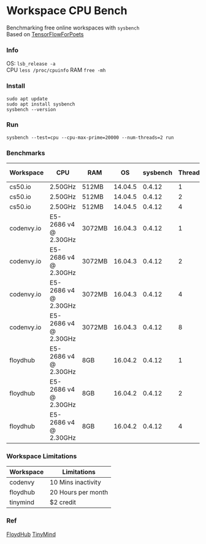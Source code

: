 # Workspace CPU Bench

Benchmarking free online workspaces with `sysbench`     
Based on [TensorFlowForPoets](https://github.com/EN10/TensorFlowForPoets#benchmarks)

### Info

OS: `lsb_release -a`    
CPU `less /proc/cpuinfo`
RAM `free -mh`

### Install

    sudo apt update
    sudo apt install sysbench
    sysbench --version

### Run

    sysbench --test=cpu --cpu-max-prime=20000 --num-threads=2 run

### Benchmarks

| Workspace | CPU | RAM | OS | sysbench | Threads | Total Time |   
| -------- | ------- | ---- | ------- | ------- | ------ | ----- |
| cs50.io | 2.50GHz | 512MB | 14.04.5 | 0.4.12 | 1 | 28.8560s |
| cs50.io | 2.50GHz | 512MB | 14.04.5 | 0.4.12 | 2 | 20.9147s |
| cs50.io | 2.50GHz | 512MB | 14.04.5 | 0.4.12 | 4 | 21.8916s |
| codenvy.io | E5-2686 v4 @ 2.30GHz | 3072MB | 16.04.3 | 0.4.12 | 1 | 28.0834s |
| codenvy.io | E5-2686 v4 @ 2.30GHz | 3072MB | 16.04.3 | 0.4.12 | 2 | 14.2357s |
| codenvy.io | E5-2686 v4 @ 2.30GHz | 3072MB | 16.04.3 | 0.4.12 | 4 | 8.5462s |
| codenvy.io | E5-2686 v4 @ 2.30GHz | 3072MB | 16.04.3 | 0.4.12 | 8 | 8.5361s |
| floydhub | E5-2686 v4 @ 2.30GHz | 8GB | 16.04.2 | 0.4.12 | 1 | 28.0695s |
| floydhub | E5-2686 v4 @ 2.30GHz | 8GB | 16.04.2 | 0.4.12 | 2 | 17.0584s |
| floydhub | E5-2686 v4 @ 2.30GHz | 8GB | 16.04.2 | 0.4.12 | 4 | 17.1446s |

### Workspace Limitations

| Workspace | Limitations |
| -------- | --------- |
| codenvy | 10 Mins inactivity |
| floydhub | 20 Hours per month |
| tinymind | $2 credit |

### Ref
[FloydHub](https://github.com/EN10/FloydHub)
[TinyMind](https://www.tinymind.com)